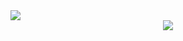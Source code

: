<img align="center" src="https://github-readme-stats.vercel.app/api?username=Kasania&count_private=true&show_icons=true&hide=stars&theme=redical" />
<div align="center">
   <img src="https://github-profile-trophy.vercel.app/?username=Kasania&theme=redical&no-frame=true&margin-w=30" />
</div>

